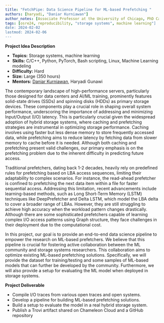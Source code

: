 ```yaml
---
title: "FetchPipe: Data Science Pipeline for ML-based Prefetching " 
authors: [haryadi, "Daniar Kurniawan"]
author_notes: [Associate Professor at the University of Chicago, PhD Cand. at the University of Chicago]
tags: [osre24, reproducibility, "storage systems", machine learning"]
date: 2024-02-02
lastmod: 2024-02-06
---
```


**Project Idea Description**

- **Topics:** Storage systems, machine learning
- **Skills:** C/C++, Python, PyTorch, Bash scripting, Linux, Machine Learning modeling 
- **Difficulty:** Hard
- **Size:** Large (350 hours)
- **Mentors:** [Daniar Kurniawan](https://people.cs.uchicago.edu/~daniar), Haryadi Gunawi


The contemporary landscape of high-performance servers, particularly those designed for data centers and AI/ML training, prominently features solid-state drives (SSDs) and spinning disks (HDDs) as primary storage devices. These components play a crucial role in shaping overall system performance, underscoring the importance of addressing and minimizing Input/Output (I/O) latency. This is particularly crucial given the widespread adoption of hybrid storage systems, where caching and prefetching strategies are instrumental in optimizing storage performance. Caching involves using faster but less dense memory to store frequently accessed data, while prefetching aims to reduce latency by fetching data from slower memory to cache before it is needed. Although both caching and prefetching present valid challenges, our primary emphasis is on the prefetching problem due to the inherent difficulty in predicting future access. 

Traditional prefetchers, dating back 1-2 decades, heavily rely on predefined rules for prefetching based on LBA access sequences, limiting their adaptability to complex scenarios. For instance, the read-ahead prefetcher is confined to prefetching the next data item within a file for faster sequential access. Addressing this limitation, recent advancements include learning-based methods, such as Long Short-Term Memory (LSTM) techniques like DeepPrefetcher and Delta LSTM, which model the LBA delta to cover a broader range of LBAs. However, they are still struggling to achieve high accuracy when the workload pattern changes drastically. Although there are some sophisticated prefetchers capable of learning complex I/O access patterns using Graph structure, they face challenges in their deployment due to the computational cost. 

In this project, our goal is to provide an end-to-end data science pipeline to empower the research on ML-based prefetchers. We believe that this pipeline is crucial for fostering active collaboration between the ML community and storage systems researchers. This collaboration aims to optimize existing ML-based prefetching solutions. Specifically, we will provide the dataset for training/testing and some samples of ML-based models that can further be developed by the community. Furthermore, we will also provide a setup for evaluating the ML model when deployed in storage systems. 

**Project Deliverable**
- Compile I/O traces from various open traces and open systems.
- Develop a pipeline for building ML-based prefetching solutions.
- Build a setup to evaluate the model in a real hybrid storage system.
- Publish a Trovi artifact shared on Chameleon Cloud and a GitHub repository

